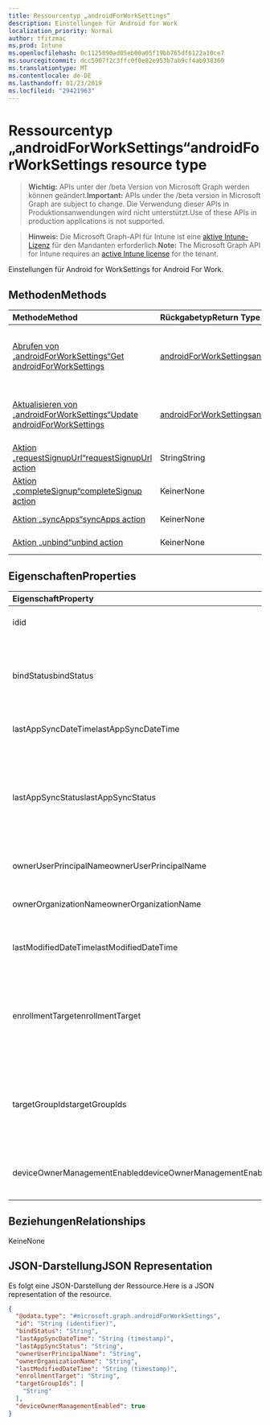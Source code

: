 ```yaml
---
title: Ressourcentyp „androidForWorkSettings“
description: Einstellungen für Android for Work
localization_priority: Normal
author: tfitzmac
ms.prod: Intune
ms.openlocfilehash: 0c1125890ad05eb00a05f19bb765df6122a10ce7
ms.sourcegitcommit: dcc5907f2c3ffc0f0e82e953b7ab9cf4ab938360
ms.translationtype: MT
ms.contentlocale: de-DE
ms.lasthandoff: 01/23/2019
ms.locfileid: "29421963"
---
```

# <a name="androidforworksettings-resource-type"></a><span data-ttu-id="2412a-103">Ressourcentyp „androidForWorkSettings“</span><span class="sxs-lookup"><span data-stu-id="2412a-103">androidForWorkSettings resource type</span></span>

> <span data-ttu-id="2412a-104">**Wichtig:** APIs unter der /beta Version von Microsoft Graph werden können geändert.</span><span class="sxs-lookup"><span data-stu-id="2412a-104">**Important:** APIs under the /beta version in Microsoft Graph are subject to change.</span></span> <span data-ttu-id="2412a-105">Die Verwendung dieser APIs in Produktionsanwendungen wird nicht unterstützt.</span><span class="sxs-lookup"><span data-stu-id="2412a-105">Use of these APIs in production applications is not supported.</span></span>

> <span data-ttu-id="2412a-106">**Hinweis:** Die Microsoft Graph-API für Intune ist eine [aktive Intune-Lizenz](https://go.microsoft.com/fwlink/?linkid=839381) für den Mandanten erforderlich.</span><span class="sxs-lookup"><span data-stu-id="2412a-106">**Note:** The Microsoft Graph API for Intune requires an [active Intune license](https://go.microsoft.com/fwlink/?linkid=839381) for the tenant.</span></span>

<span data-ttu-id="2412a-107">Einstellungen für Android for Work</span><span class="sxs-lookup"><span data-stu-id="2412a-107">Settings for Android For Work.</span></span>

## <a name="methods"></a><span data-ttu-id="2412a-108">Methoden</span><span class="sxs-lookup"><span data-stu-id="2412a-108">Methods</span></span>
|<span data-ttu-id="2412a-109">Methode</span><span class="sxs-lookup"><span data-stu-id="2412a-109">Method</span></span>|<span data-ttu-id="2412a-110">Rückgabetyp</span><span class="sxs-lookup"><span data-stu-id="2412a-110">Return Type</span></span>|<span data-ttu-id="2412a-111">Beschreibung</span><span class="sxs-lookup"><span data-stu-id="2412a-111">Description</span></span>|
|:---|:---|:---|
|[<span data-ttu-id="2412a-112">Abrufen von „androidForWorkSettings“</span><span class="sxs-lookup"><span data-stu-id="2412a-112">Get androidForWorkSettings</span></span>](../api/intune-androidforwork-androidforworksettings-get.md)|[<span data-ttu-id="2412a-113">androidForWorkSettings</span><span class="sxs-lookup"><span data-stu-id="2412a-113">androidForWorkSettings</span></span>](../resources/intune-androidforwork-androidforworksettings.md)|<span data-ttu-id="2412a-114">Liest Eigenschaften und Beziehungen des Objekts [androidForWorkSettings](../resources/intune-androidforwork-androidforworksettings.md).</span><span class="sxs-lookup"><span data-stu-id="2412a-114">Read properties and relationships of the [androidForWorkSettings](../resources/intune-androidforwork-androidforworksettings.md) object.</span></span>|
|[<span data-ttu-id="2412a-115">Aktualisieren von „androidForWorkSettings“</span><span class="sxs-lookup"><span data-stu-id="2412a-115">Update androidForWorkSettings</span></span>](../api/intune-androidforwork-androidforworksettings-update.md)|[<span data-ttu-id="2412a-116">androidForWorkSettings</span><span class="sxs-lookup"><span data-stu-id="2412a-116">androidForWorkSettings</span></span>](../resources/intune-androidforwork-androidforworksettings.md)|<span data-ttu-id="2412a-117">Aktualisiert die Eigenschaften eines Objekts des Typs [androidForWorkSettings](../resources/intune-androidforwork-androidforworksettings.md).</span><span class="sxs-lookup"><span data-stu-id="2412a-117">Update the properties of a [androidForWorkSettings](../resources/intune-androidforwork-androidforworksettings.md) object.</span></span>|
|[<span data-ttu-id="2412a-118">Aktion „requestSignupUrl“</span><span class="sxs-lookup"><span data-stu-id="2412a-118">requestSignupUrl action</span></span>](../api/intune-androidforwork-androidforworksettings-requestsignupurl.md)|<span data-ttu-id="2412a-119">String</span><span class="sxs-lookup"><span data-stu-id="2412a-119">String</span></span>|<span data-ttu-id="2412a-120">Noch nicht dokumentiert</span><span class="sxs-lookup"><span data-stu-id="2412a-120">Not yet documented</span></span>|
|[<span data-ttu-id="2412a-121">Aktion „completeSignup“</span><span class="sxs-lookup"><span data-stu-id="2412a-121">completeSignup action</span></span>](../api/intune-androidforwork-androidforworksettings-completesignup.md)|<span data-ttu-id="2412a-122">Keiner</span><span class="sxs-lookup"><span data-stu-id="2412a-122">None</span></span>|<span data-ttu-id="2412a-123">Noch nicht dokumentiert</span><span class="sxs-lookup"><span data-stu-id="2412a-123">Not yet documented</span></span>|
|[<span data-ttu-id="2412a-124">Aktion „syncApps“</span><span class="sxs-lookup"><span data-stu-id="2412a-124">syncApps action</span></span>](../api/intune-androidforwork-androidforworksettings-syncapps.md)|<span data-ttu-id="2412a-125">Keiner</span><span class="sxs-lookup"><span data-stu-id="2412a-125">None</span></span>|<span data-ttu-id="2412a-126">Noch nicht dokumentiert</span><span class="sxs-lookup"><span data-stu-id="2412a-126">Not yet documented</span></span>|
|[<span data-ttu-id="2412a-127">Aktion „unbind“</span><span class="sxs-lookup"><span data-stu-id="2412a-127">unbind action</span></span>](../api/intune-androidforwork-androidforworksettings-unbind.md)|<span data-ttu-id="2412a-128">Keiner</span><span class="sxs-lookup"><span data-stu-id="2412a-128">None</span></span>|<span data-ttu-id="2412a-129">Noch nicht dokumentiert</span><span class="sxs-lookup"><span data-stu-id="2412a-129">Not yet documented</span></span>|

## <a name="properties"></a><span data-ttu-id="2412a-130">Eigenschaften</span><span class="sxs-lookup"><span data-stu-id="2412a-130">Properties</span></span>
|<span data-ttu-id="2412a-131">Eigenschaft</span><span class="sxs-lookup"><span data-stu-id="2412a-131">Property</span></span>|<span data-ttu-id="2412a-132">Typ</span><span class="sxs-lookup"><span data-stu-id="2412a-132">Type</span></span>|<span data-ttu-id="2412a-133">Beschreibung</span><span class="sxs-lookup"><span data-stu-id="2412a-133">Description</span></span>|
|:---|:---|:---|
|<span data-ttu-id="2412a-134">id</span><span class="sxs-lookup"><span data-stu-id="2412a-134">id</span></span>|<span data-ttu-id="2412a-135">Zeichenfolge</span><span class="sxs-lookup"><span data-stu-id="2412a-135">String</span></span>|<span data-ttu-id="2412a-136">Android for Work-Einstellungsbezeichner.</span><span class="sxs-lookup"><span data-stu-id="2412a-136">The Android for Work settings identifier</span></span>|
|<span data-ttu-id="2412a-137">bindStatus</span><span class="sxs-lookup"><span data-stu-id="2412a-137">bindStatus</span></span>|[<span data-ttu-id="2412a-138">androidForWorkBindStatus</span><span class="sxs-lookup"><span data-stu-id="2412a-138">androidForWorkBindStatus</span></span>](../resources/intune-androidforwork-androidforworkbindstatus.md)|<span data-ttu-id="2412a-139">Status des Mandanten mit der Google EMM-API zu binden.</span><span class="sxs-lookup"><span data-stu-id="2412a-139">Bind status of the tenant with the Google EMM API.</span></span> <span data-ttu-id="2412a-140">Mögliche Werte: sind `notBound`, `bound`, `boundAndValidated` und `unbinding`.</span><span class="sxs-lookup"><span data-stu-id="2412a-140">Possible values are: `notBound`, `bound`, `boundAndValidated`, `unbinding`.</span></span>|
|<span data-ttu-id="2412a-141">lastAppSyncDateTime</span><span class="sxs-lookup"><span data-stu-id="2412a-141">lastAppSyncDateTime</span></span>|<span data-ttu-id="2412a-142">DateTimeOffset</span><span class="sxs-lookup"><span data-stu-id="2412a-142">DateTimeOffset</span></span>|<span data-ttu-id="2412a-143">Zeitpunkt, zu dem zuletzt eine App-Synchronisierung abgeschlossen wurde.</span><span class="sxs-lookup"><span data-stu-id="2412a-143">Last completion time for app sync</span></span>|
|<span data-ttu-id="2412a-144">lastAppSyncStatus</span><span class="sxs-lookup"><span data-stu-id="2412a-144">lastAppSyncStatus</span></span>|[<span data-ttu-id="2412a-145">androidForWorkSyncStatus</span><span class="sxs-lookup"><span data-stu-id="2412a-145">androidForWorkSyncStatus</span></span>](../resources/intune-androidforwork-androidforworksyncstatus.md)|<span data-ttu-id="2412a-146">Letzte Anwendung Sync Ergebnis.</span><span class="sxs-lookup"><span data-stu-id="2412a-146">Last application sync result.</span></span> <span data-ttu-id="2412a-147">Mögliche Werte sind: `success`, `credentialsNotValid`, `androidForWorkApiError`, `managementServiceError`, `unknownError` und `none`.</span><span class="sxs-lookup"><span data-stu-id="2412a-147">Possible values are: `success`, `credentialsNotValid`, `androidForWorkApiError`, `managementServiceError`, `unknownError`, `none`.</span></span>|
|<span data-ttu-id="2412a-148">ownerUserPrincipalName</span><span class="sxs-lookup"><span data-stu-id="2412a-148">ownerUserPrincipalName</span></span>|<span data-ttu-id="2412a-149">Zeichenfolge</span><span class="sxs-lookup"><span data-stu-id="2412a-149">String</span></span>|<span data-ttu-id="2412a-150">Besitzer-UPN, der das Unternehmen erstellt hat</span><span class="sxs-lookup"><span data-stu-id="2412a-150">Owner UPN that created the enterprise</span></span>|
|<span data-ttu-id="2412a-151">ownerOrganizationName</span><span class="sxs-lookup"><span data-stu-id="2412a-151">ownerOrganizationName</span></span>|<span data-ttu-id="2412a-152">Zeichenfolge</span><span class="sxs-lookup"><span data-stu-id="2412a-152">String</span></span>|<span data-ttu-id="2412a-153">Organisationsname, der beim Android for Work-Onboarding verwendet wird</span><span class="sxs-lookup"><span data-stu-id="2412a-153">Organization name used when onboarding Android for Work</span></span>|
|<span data-ttu-id="2412a-154">lastModifiedDateTime</span><span class="sxs-lookup"><span data-stu-id="2412a-154">lastModifiedDateTime</span></span>|<span data-ttu-id="2412a-155">DateTimeOffset</span><span class="sxs-lookup"><span data-stu-id="2412a-155">DateTimeOffset</span></span>|<span data-ttu-id="2412a-156">Zeitpunkt, zu dem die Android for Work-Einstellungen zuletzt geändert wurden</span><span class="sxs-lookup"><span data-stu-id="2412a-156">Last modification time for Android for Work settings</span></span>|
|<span data-ttu-id="2412a-157">enrollmentTarget</span><span class="sxs-lookup"><span data-stu-id="2412a-157">enrollmentTarget</span></span>|[<span data-ttu-id="2412a-158">androidForWorkEnrollmentTarget</span><span class="sxs-lookup"><span data-stu-id="2412a-158">androidForWorkEnrollmentTarget</span></span>](../resources/intune-androidforwork-androidforworkenrollmenttarget.md)|<span data-ttu-id="2412a-159">Gibt an, welche Benutzer Geräte in Android für die Verwaltung von Geräten registrieren können.</span><span class="sxs-lookup"><span data-stu-id="2412a-159">Indicates which users can enroll devices in Android for Work device management.</span></span> <span data-ttu-id="2412a-160">Mögliche Werte: sind `none`, `all`, `targeted` und `targetedAsEnrollmentRestrictions`.</span><span class="sxs-lookup"><span data-stu-id="2412a-160">Possible values are: `none`, `all`, `targeted`, `targetedAsEnrollmentRestrictions`.</span></span>|
|<span data-ttu-id="2412a-161">targetGroupIds</span><span class="sxs-lookup"><span data-stu-id="2412a-161">targetGroupIds</span></span>|<span data-ttu-id="2412a-162">Zeichenfolgenauflistung</span><span class="sxs-lookup"><span data-stu-id="2412a-162">String collection</span></span>|<span data-ttu-id="2412a-163">Gibt an, welche AAD-Gruppen Geräte in der Android for Work-Geräteverwaltung registrieren dürfen, wenn die Eigenschaft „enrollmentTarget“ auf „Targeted“ gesetzt ist.</span><span class="sxs-lookup"><span data-stu-id="2412a-163">Specifies which AAD groups can enroll devices in Android for Work device management if enrollmentTarget is set to 'Targeted'</span></span>|
|<span data-ttu-id="2412a-164">deviceOwnerManagementEnabled</span><span class="sxs-lookup"><span data-stu-id="2412a-164">deviceOwnerManagementEnabled</span></span>|<span data-ttu-id="2412a-165">Boolean</span><span class="sxs-lookup"><span data-stu-id="2412a-165">Boolean</span></span>|<span data-ttu-id="2412a-166">Gibt an, ob dieses Konto für Android Besitzer Gerätemanagement mit CloudDPC flighting ist.</span><span class="sxs-lookup"><span data-stu-id="2412a-166">Indicates if this account is flighting for Android Device Owner Management with CloudDPC.</span></span>|

## <a name="relationships"></a><span data-ttu-id="2412a-167">Beziehungen</span><span class="sxs-lookup"><span data-stu-id="2412a-167">Relationships</span></span>
<span data-ttu-id="2412a-168">Keine</span><span class="sxs-lookup"><span data-stu-id="2412a-168">None</span></span>

## <a name="json-representation"></a><span data-ttu-id="2412a-169">JSON-Darstellung</span><span class="sxs-lookup"><span data-stu-id="2412a-169">JSON Representation</span></span>
<span data-ttu-id="2412a-170">Es folgt eine JSON-Darstellung der Ressource.</span><span class="sxs-lookup"><span data-stu-id="2412a-170">Here is a JSON representation of the resource.</span></span>
<!-- {
  "blockType": "resource",
  "keyProperty": "id",
  "@odata.type": "microsoft.graph.androidForWorkSettings"
}
-->
``` json
{
  "@odata.type": "#microsoft.graph.androidForWorkSettings",
  "id": "String (identifier)",
  "bindStatus": "String",
  "lastAppSyncDateTime": "String (timestamp)",
  "lastAppSyncStatus": "String",
  "ownerUserPrincipalName": "String",
  "ownerOrganizationName": "String",
  "lastModifiedDateTime": "String (timestamp)",
  "enrollmentTarget": "String",
  "targetGroupIds": [
    "String"
  ],
  "deviceOwnerManagementEnabled": true
}
```




